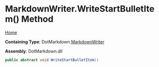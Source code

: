 <a name="_top"></a>

# MarkdownWriter\.WriteStartBulletItem\(\) Method

[Home](../../../README.md#_top)

**Containing Type**: DotMarkdown\.[MarkdownWriter](../README.md#_top)

**Assembly**: DotMarkdown\.dll

```csharp
public abstract void WriteStartBulletItem()
```

